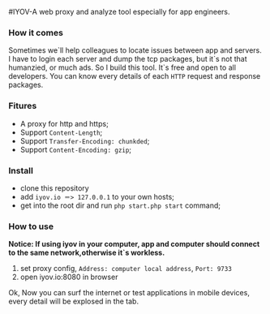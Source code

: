 #IYOV-A web proxy and analyze tool especially for app engineers.

### How it comes
Sometimes we\`ll help colleagues to locate issues between app and servers. I have to login each server and dump the tcp packages, 
but it\`s not that humanzied, or much ads. So I build this tool. It\`s free and open to all developers. You can know every details 
of each `HTTP` request and response packages.


### Fitures
* A proxy for http and https;
* Support `Content-Length`;
* Support `Transfer-Encoding: chunkded`;
* Support `Content-Encoding: gzip`;



### Install
* clone this repository
* add `iyov.io ＝> 127.0.0.1` to your own hosts;
* get into the root dir and run `php start.php start` command;

### How to use
**Notice: If using iyov in your computer, app and computer should connect to the same network,otherwise it\`s workless.**

1. set proxy config, `Address: computer local address`, `Port: 9733`
2. open iyov.io:8080 in browser

Ok, Now you can surf the internet or test applications in mobile devices, every detail will be explosed in the tab.